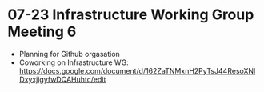 # 07-23 Infrastructure Working Group Meeting 6
- Planning for Github orgasation
- Coworking on Infrastructure WG: https://docs.google.com/document/d/162ZaTNMxnH2PyTsJ44ResoXNlDxyxjigyfwDQAHuhtc/edit
